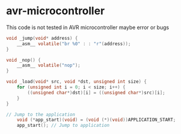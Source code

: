 # avr-microcontroller
This code is not tested in AVR microcontroller maybe error or bugs

```c
void _jump(void* address) {
    __asm__ volatile("br %0" : : "r"(address));
}

void _nop() {
	__asm__ volatile("nop");
}

void _load(void* src, void *dst, unsigned int size) {
	for (unsigned int i = 0; i < size; i++) {
		((unsigned char*)dst)[i] = ((unsigned char*)src)[i];
	}
}

// Jump to the application
    void (*app_start)(void) = (void (*)(void))APPLICATION_START;
    app_start(); // Jump to application
    
```

